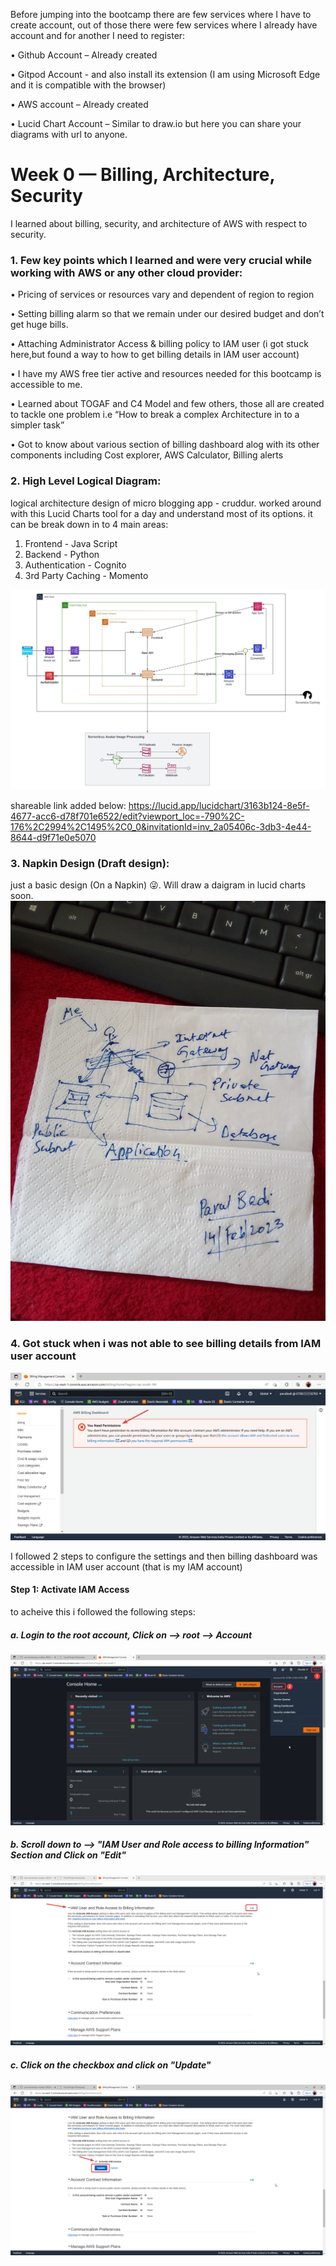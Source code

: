 Before jumping into the bootcamp there are few services where I have to create account, out of those there were few services where I already have account and for another I need to register:

•	Github Account – Already created

•	Gitpod Account - and also install its extension (I am using Microsoft Edge and it is compatible with the browser)

•	AWS account – Already created

•	Lucid Chart Account – Similar to draw.io but here you can share your diagrams with url to anyone.

# Week 0 — Billing, Architecture, Security
I learned about billing, security, and architecture of AWS with respect to security.

### 1. Few key points which I learned and were very crucial while working with AWS or any other cloud provider:
•	Pricing of services or resources vary and dependent of region to region

•	Setting billing alarm so that we remain under our desired budget and don’t get huge bills.

•	Attaching Administrator Access & billing policy to IAM user (i got stuck here,but found a way to how to get billing details in IAM user account)

•	I have my AWS free tier active and resources needed for this bootcamp is accessible to me.

•	Learned about TOGAF and C4 Model and few others, those all are created to tackle one problem i.e “How to break a complex Architecture in to a simpler task”

•	Got to know about various section of billing dashboard alog with its other components including Cost explorer, AWS Calculator, Billing alerts



### 2. High Level Logical Diagram:

logical architecture design of micro blogging app - cruddur. worked around with this Lucid Charts tool for a day and understand most of its options. 
it can be break down in to 4 main areas:
1. Frontend -  Java Script
2. Backend - Python
3. Authentication - Cognito
4. 3rd Party Caching - Momento

![Architecture image](https://github.com/parulbedi/aws-bootcamp-cruddur-2023/blob/main/Logical%20Diagram.jpeg)

shareable link added below:
https://lucid.app/lucidchart/3163b124-8e5f-4677-acc6-d78f701e6522/edit?viewport_loc=-790%2C-176%2C2994%2C1495%2C0_0&invitationId=inv_2a05406c-3db3-4e44-8644-d9f71e0e5070


### 3. Napkin Design (Draft design):

just a basic design (On a Napkin) 😜. Will draw a daigram in lucid charts soon.
![Architecture image](https://github.com/parulbedi/aws-bootcamp-cruddur-2023/blob/main/napkin_design_v2.jpg)

### 4. Got stuck when i was not able to see billing details from IAM user account

![Architecture image](https://github.com/parulbedi/aws-bootcamp-cruddur-2023/blob/main/msedge_5FyBJzPN9.png)

I followed 2 steps to configure the settings and then billing dashboard was accessible in IAM user account (that is my IAM account)

#### Step 1: Activate IAM Access

to acheive this i followed the following steps:
##### a. Login to the root account, Click on --> root --> Account
![Architecture image](https://github.com/parulbedi/aws-bootcamp-cruddur-2023/blob/main/msedge_zHnqsOcsew.png)

##### b. Scroll down to --> "IAM User and Role access to billing Information" Section and Click on "Edit"
![Architecture image](https://github.com/parulbedi/aws-bootcamp-cruddur-2023/blob/main/msedge_Gj9e2eH04r.png)

##### c. Click on the checkbox and click on "Update"
![Architecture image](https://github.com/parulbedi/aws-bootcamp-cruddur-2023/blob/main/msedge_E78l88O6lr.png)
